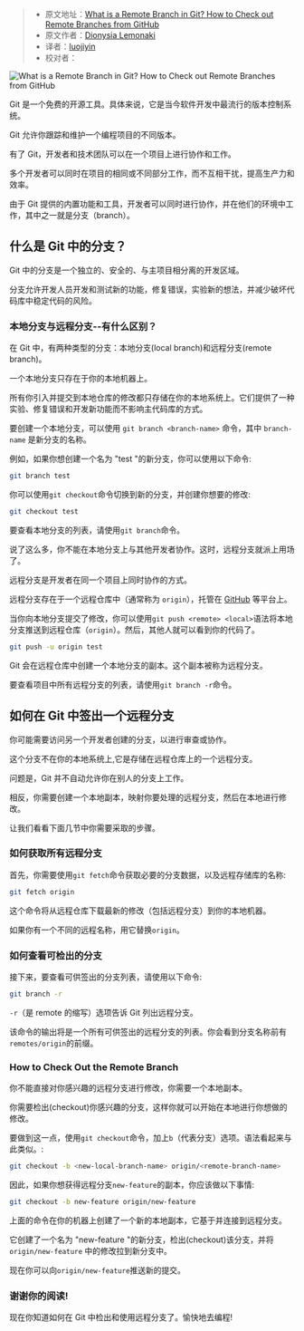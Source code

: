> - 原文地址：[What is a Remote Branch in Git? How to Check out Remote Branches from GitHub](https://www.freecodecamp.org/news/remote-branches-in-git/)
> - 原文作者：[Dionysia Lemonaki](https://www.freecodecamp.org/news/author/dionysia/)
> - 译者：[luojiyin](https://github.com/luojiyin1987)
> - 校对者：

![What is a Remote Branch in Git? How to Check out Remote Branches from GitHub](https://www.freecodecamp.org/news/content/images/size/w2000/2023/02/pexels-antonio-borriello-1297611.jpg)

Git 是一个免费的开源工具。具体来说，它是当今软件开发中最流行的版本控制系统。

Git 允许你跟踪和维护一个编程项目的不同版本。

有了 Git，开发者和技术团队可以在一个项目上进行协作和工作。

多个开发者可以同时在项目的相同或不同部分工作，而不互相干扰，提高生产力和效率。

由于 Git 提供的内置功能和工具，开发者可以同时进行协作，并在他们的环境中工作，其中之一就是分支（branch）。

## 什么是 Git 中的分支？

Git 中的分支是一个独立的、安全的、与主项目相分离的开发区域。

分支允许开发人员开发和测试新的功能，修复错误，实验新的想法，并减少破坏代码库中稳定代码的风险。

### 本地分支与远程分支--有什么区别？

在 Git 中，有两种类型的分支：本地分支(local branch)和远程分支(remote branch)。

一个本地分支只存在于你的本地机器上。

所有你引入并提交到本地仓库的修改都只存储在你的本地系统上。它们提供了一种实验、修复错误和开发新功能而不影响主代码库的方式。

要创建一个本地分支，可以使用 `git branch <branch-name>` 命令，其中 `branch-name` 是新分支的名称。

例如，如果你想创建一个名为 "test "的新分支，你可以使用以下命令:

```bash
git branch test
```

你可以使用`git checkout`命令切换到新的分支，并创建你想要的修改:

```bash
git checkout test
```

要查看本地分支的列表，请使用`git branch`命令。

说了这么多，你不能在本地分支上与其他开发者协作。这时，远程分支就派上用场了。

远程分支是开发者在同一个项目上同时协作的方式。

远程分支存在于一个远程仓库中（通常称为 `origin`），托管在 [GitHub](https://github.com/) 等平台上。

当你向本地分支提交了修改，你可以使用`git push <remote> <local>`语法将本地分支推送到远程仓库（`origin`）。然后，其他人就可以看到你的代码了。

```bash
git push -u origin test
```

Git 会在远程仓库中创建一个本地分支的副本。这个副本被称为远程分支。

要查看项目中所有远程分支的列表，请使用`git branch -r`命令。

## 如何在 Git 中签出一个远程分支

你可能需要访问另一个开发者创建的分支，以进行审查或协作。

这个分支不在你的本地系统上,它是存储在远程仓库上的一个远程分支。

问题是，Git 并不自动允许你在别人的分支上工作。

相反，你需要创建一个本地副本，映射你要处理的远程分支，然后在本地进行修改。

让我们看看下面几节中你需要采取的步骤。

### 如何获取所有远程分支

首先，你需要使用`git fetch`命令获取必要的分支数据，以及远程存储库的名称:

```bash
git fetch origin
```

这个命令将从远程仓库下载最新的修改（包括远程分支）到你的本地机器。

如果你有一个不同的远程名称，用它替换`origin`。

### 如何查看可检出的分支

接下来，要查看可供签出的分支列表，请使用以下命令:

```bash
git branch -r
```

`-r`（是 remote 的缩写）选项告诉 Git 列出远程分支。

该命令的输出将是一个所有可供签出的远程分支的列表。你会看到分支名称前有`remotes/origin`的前缀。

### How to Check Out the Remote Branch

你不能直接对你感兴趣的远程分支进行修改，你需要一个本地副本。

你需要检出(checkout)你感兴趣的分支，这样你就可以开始在本地进行你想做的修改。

要做到这一点，使用`git checkout`命令，加上`b`（代表分支）选项。语法看起来与此类似。:

```bash
git checkout -b <new-local-branch-name> origin/<remote-branch-name>
```

因此，如果你想获得远程分支`new-feature`的副本，你应该做以下事情:

```bash
git checkout -b new-feature origin/new-feature
```

上面的命令在你的机器上创建了一个新的本地副本，它基于并连接到远程分支。

它创建了一个名为 "new-feature "的新分支，检出(checkout)该分支，并将 `origin/new-feature` 中的修改拉到新分支中。

现在你可以向`origin/new-feature`推送新的提交。

### 谢谢你的阅读!

现在你知道如何在 Git 中检出和使用远程分支了。愉快地去编程!
